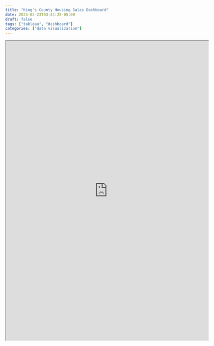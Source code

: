 ```yaml
---
title: "King's County Housing Sales Dashboard"
date: 2024-02-23T03:44:25-05:00
draft: false
tags: ["tableau", "dashboard"]
categories: ["data visualization"]
---
```



<iframe src="https://public.tableau.com/views/public_exercise/Dashboard1?:showVizHome=no&:embed=true"
 width="645" height="955"></iframe>
